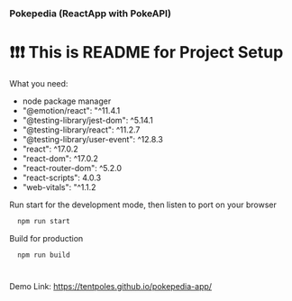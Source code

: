 ### Pokepedia (ReactApp with PokeAPI) 
# :exclamation::exclamation::exclamation: This is README for Project Setup
What you need:
- node package manager
- "@emotion/react": "^11.4.1
- "@testing-library/jest-dom": ^5.14.1
- "@testing-library/react": ^11.2.7
- "@testing-library/user-event": ^12.8.3
- "react": ^17.0.2
- "react-dom": ^17.0.2
- "react-router-dom": ^5.2.0
- "react-scripts": 4.0.3
- "web-vitals": "^1.1.2

Run start for the development mode, then listen to port on your browser
```html
  npm run start
```

Build for production
```html
  npm run build
```
#
Demo Link: https://tentpoles.github.io/pokepedia-app/
